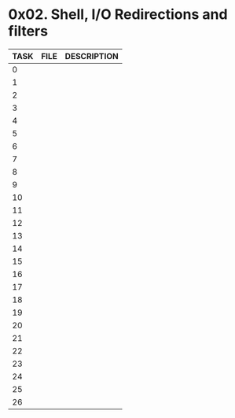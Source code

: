 # 0x02. Shell, I/O Redirections and filters

| TASK | FILE                        | DESCRIPTION |
| ---- | --------------------------- | ----------- |
| 0    | [](./0-hello_world)         |             |
| 1    | [](./1-confused_smiley)     |             |
| 2    | [](./2-hellofile)           |             |
| 3    | [](./3-twofiles)            |             |
| 4    | [](./4-lastlines)           |             |
| 5    | [](./5-firstlines)          |             |
| 6    | [](./6-third_line)          |             |
| 7    | [](./7-file)                |             |
| 8    | [](./8-cwd_state)           |             |
| 9    | [](./9-duplicate_last_line) |             |
| 10   | [](./10-no_more_js)         |             |
| 11   | [](./11-directories)        |             |
| 12   | [](./12-newest_files)       |             |
| 13   | [](./13-unique)             |             |
| 14   | [](./14-findthatword)       |             |
| 15   | [](./15-countthatword)      |             |
| 16   | [](./16-whatsnext)          |             |
| 17   | [](./17-hidethisword)       |             |
| 18   | [](./18-letteronly)         |             |
| 19   | [](./19-AZ)                 |             |
| 20   | [](./20-hiago)              |             |
| 21   | [](./21-reverse)            |             |
| 22   | [](./22-users_and_homes)    |             |
| 23   | [](./100-empty_casks)       |             |
| 24   | [](./101-gifs)              |             |
| 25   | [](./102-acrostic)          |             |
| 26   | [](./103-the_biggest_fan)   |             |
